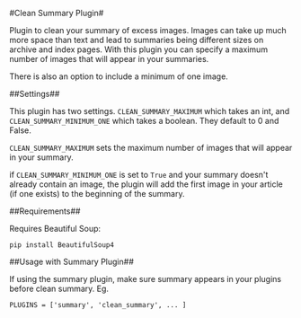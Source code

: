 #Clean Summary Plugin#

Plugin to clean your summary of excess images. Images can take up much more
space than text and lead to summaries being different sizes on archive and 
index pages. With this plugin you can specify a maximum number of images that
will appear in your summaries.

There is also an option to include a minimum of one image.

##Settings##

This plugin has two settings. `CLEAN_SUMMARY_MAXIMUM` which takes an int, and 
`CLEAN_SUMMARY_MINIMUM_ONE` which takes a boolean. They default to 0 and False.

`CLEAN_SUMMARY_MAXIMUM` sets the maximum number of images that will appear in 
your summary.

if `CLEAN_SUMMARY_MINIMUM_ONE` is set to `True` and your summary doesn't already
contain an image, the plugin will add the first image in your article (if one 
exists) to the beginning of the summary.

##Requirements##

Requires Beautiful Soup:

    pip install BeautifulSoup4


##Usage with Summary Plugin##

If using the summary plugin, make sure summary appears in your plugins before
clean summary. Eg.

    PLUGINS = ['summary', 'clean_summary', ... ]
